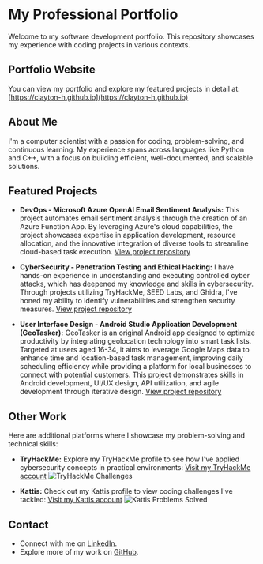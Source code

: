 # My Professional Portfolio

Welcome to my software development portfolio. This repository showcases my experience with coding projects in various contexts.

## Portfolio Website
You can view my portfolio and explore my featured projects in detail at:  
[https://clayton-h.github.io](https://clayton-h.github.io)

## About Me
I'm a computer scientist with a passion for coding, problem-solving, and continuous learning. My experience spans across languages like Python and C++, with a focus on building efficient, well-documented, and scalable solutions.

## Featured Projects
- **DevOps - Microsoft Azure OpenAI Email Sentiment Analysis:** This project automates email sentiment analysis through the creation of an Azure Function App. By leveraging Azure's cloud capabilities, the project showcases expertise in application development, resource allocation, and the innovative integration of diverse tools to streamline cloud-based task execution. [View project repository](https://github.com/clayton-h/devops-cbhodges)
  
- **CyberSecurity - Penetration Testing and Ethical Hacking:** I have hands-on experience in understanding and executing controlled cyber attacks, which has deepened my knowledge and skills in cybersecurity. Through projects utilizing TryHackMe, SEED Labs, and Ghidra, I've honed my ability to identify vulnerabilities and strengthen security measures. [View project repository](https://github.com/clayton-h/SS-cbhodges)

- **User Interface Design - Android Studio Application Development (GeoTasker):** GeoTasker is an original Android app designed to optimize productivity by integrating geolocation technology into smart task lists. Targeted at users aged 16-34, it aims to leverage Google Maps data to enhance time and location-based task management, improving daily scheduling efficiency while providing a platform for local businesses to connect with potential customers. This project demonstrates skills in Android development, UI/UX design, API utilization, and agile development through iterative design. [View project repository](https://github.com/clayton-h/ui-cbhodges)

## Other Work
Here are additional platforms where I showcase my problem-solving and technical skills:

- **TryHackMe:**
  Explore my TryHackMe profile to see how I've applied cybersecurity concepts in practical environments:
  [Visit my TryHackMe account](https://tryhackme.com/r/p/claytonhodges326)
  ![TryHackMe Challenges](https://github.com/user-attachments/assets/fccf7812-fcf5-491a-bd8f-4982a59cbc5c)

- **Kattis:**
  Check out my Kattis profile to view coding challenges I've tackled:
  [Visit my Kattis account](https://open.kattis.com/users/clayton-hodges)
  ![Kattis Problems Solved](https://github.com/user-attachments/assets/441fc58b-0cb8-484e-9f71-19fa1d15f9df)


## Contact
- Connect with me on [LinkedIn](https://www.linkedin.com/in/claytome).
- Explore more of my work on [GitHub](https://github.com/clayton-h).
